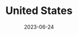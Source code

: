 ---
title: "United States"
cc-type: country
date: 2023-06-24
hashtag: "united-states"
borders:
  - Atlantic Ocean
  - Canada
  - Gulf of Mexico
  - Mexico
  - Pacific Ocean
subdivision-of:
  - North America
tags:
  - American
  - country
  - North America
---